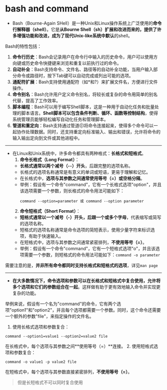 # bash and command

- Bash（Bourne-Again SHell）是一种Unix和Linux操作系统上广泛使用的**命令行解释器（shell）**。它是**从Bourne Shell（sh）**扩展和改进而来的，提供了许多增强功能和改进，成为了现代Unix-like系统中**默认**的shell。

Bash的特性包括：
  1. **命令行历史**：Bash会记录用户在命令行中输入的历史命令，用户可以使用方向键或历史命令快捷键来浏览和重复以前执行过的命令。
  2. **自动补全**：Bash支持命令、文件名、路径等的自动补全功能，当用户输入部分命令或路径时，按下Tab键可以自动完成或列出可能的选项。
  3. **通配符扩展**：Bash支持使用通配符（如*和?）来扩展文件名，方便进行文件操作。
  4. **命令别名**：Bash允许用户定义命令别名，将较长或复杂的命令用简单的别名代替，提高了工作效率。
  5. **脚本编程**：Bash可以用于编写Shell脚本，这是一种用于自动化任务和批量处理的脚本语言。**Shell脚本可以包含条件判断、循环、函数等控制结构**，使得系统管理员能够轻松编写自动化任务和管理脚本。
  6. **管道和重定向**：Bash支持通过管道(|)将命令连接起来，使得多个命令可以一起协作处理数据。同时，还支持重定向标准输入、输出和错误，允许将命令的输入输出定向到文件或其他进程中。

--------------------------------------------

- 在Linux和Unix系统中，许多命令都具有两种格式：**长格式和短格式**。
  1. **命令长格式（Long Format）**：
  - **长格式通常以两个减号（--）开头**，后跟完整的选项名称。
  - 长格式的选项名称通常是有意义的单词或短语，更易于理解和记忆。
  - 在长格式中，**选项与其参数之间通常使用等号（=）或空格分隔**。
  - 举例：假设有一个命令"command"，它有一个长格式选项"option"，并且该选项需要一个参数，则长格式的命令用法可能如下：
    ```
    command --option=parameter 或 command --option parameter
    ```
  2. **命令短格式（Short Format）**：
  - **短格式通常以一个减号（-）开头，后跟一个或多个字母**，代表缩写或简写的选项名称。
  - 短格式的选项名称通常是命令选项的简短表示，使用少量字符来标识选项，有助于快速输入。
  - 在短格式中，选项与其参数之间通常紧密排列，**不使用等号（=）**。
  - 举例：假设有一个命令"command"，它有一个短格式选项"o"，并且该选项需要一个参数，则短格式的命令用法可能如下：`command -o parameter`

需要注意的是，**并非所有命令都同时支持长格式和短格式的选项**，详见`man page`

------------------------------

- **在大多数情况下，命令选项和参数可以在长格式和短格式中复合使用，允许将多个选项和它们的参数组合在一起**。这样做有助于更有效地输入命令并实现更复杂的功能。

举例来说，假设有一个名为"command"的命令，它有两个选项"option1"和"option2"，并且每个选项都需要一个参数。同时，这个命令还需要一个额外的参数"file"，来指定操作的文件名。
  1. 使用长格式选项和参数复合：
  ```
  command --option1=value1 --option2=value2 file
  ```
  在长格式中，每个选项与其参数之间**使用等号（=）**连接。
  2. 使用短格式选项和参数复合：
  ```
  command -o value1 -p value2 file
  ```
  在短格式中，每个选项与其参数直接紧密排列，**不使用等号（=）**。


> 但是长短格式不可以同时复合使用